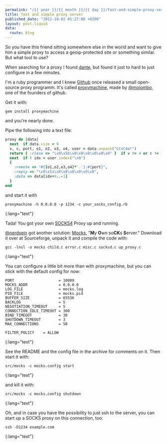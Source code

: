 ```yaml
---
permalink: "/{{ year }}/{{ month }}/{{ day }}/fast-and-simple-proxy-server"
title: fast and simple proxy server
published_date: "2011-10-02 01:27:00 +0200"
layout: post.liquid
data:
  route: blog
---
```

So you have this friend sitting somewhere else in the world and want to give him a simple proxy to access a geoip-protected site or something similar.  But what tool to use?

When searching for a proxy I found [dante](http://www.inet.no/dante/), but found it just to hard to just configure in a few minutes.

I'm a ruby programmer and I knew [Github](https://github.com) once released a small open-source proxy programm.
It's called [proxymachine](https://github.com/mojombo/proxymachine), made by [@mojombo](https://github.com/mojombo/), one of the founders of github.

Get it with:

    gem install proxymachine

and you're nearly done.

Pipe the following into a text file:

~~~ruby
proxy do |data|
  next  if data.size < 9
  v, c, port, o1, o2, o3, o4, user = data.unpack("CCnC4a*")
  return { :close => "\x0\x5b\x0\x0\x0\x0\x0\x0" }  if v != 4 or c != 1
  next  if ! idx = user.index("\x0")
  {
    :remote => "#{[o1,o2,o3,o4]*'.'}:#{port}",
    :reply => "\x0\x5a\x0\x0\x0\x0\x0\x0",
    :data => data[idx+9..-1]
  }
end
~~~

and start it with

    proxymachine -h 0.0.0.0 -p 1234 -c your_socks_config.rb
{:lang="text"}

Tada! You got your own [SOCKS4](http://en.wikipedia.org/wiki/SOCKS#SOCKS4) Proxy up and running.

[@nerdsein](https://twitter.com/#!/nerdsein/status/120258441041297409) got another solution: [Mocks](http://sourceforge.net/projects/mocks/), "**M**y **O**wn so**CK**s **S**erver."
Download it over at Sourceforge, unpack it and compile the code with:

    gcc -lnsl -o mocks child.c error.c misc.c socksd.c up_proxy.c
{:lang="text"}

You can configure a little bit more than with proxymachine, but you can stick with the default config for now:


    PORT                    = 10080
    MOCKS_ADDR              = 0.0.0.0
    LOG_FILE                = mocks.log
    PID_FILE                = mocks.pid
    BUFFER_SIZE             = 65536
    BACKLOG                 = 5
    NEGOTIATION_TIMEOUT     = 5
    CONNECTION_IDLE_TIMEOUT = 300
    BIND_TIMEOUT            = 30
    SHUTDOWN_TIMEOUT        = 3
    MAX_CONNECTIONS         = 50

    FILTER_POLICY    = ALLOW
{:lang="text"}

See the README and the config file in the archive for comments on it. Then start it with:

    src/mocks -c mocks.config start
{:lang="text"}

and kill it with:

    src/mocks -c mocks.config shutdown
{:lang="text"}

Oh, and in case you have the possibility to just ssh to the server, you can start up a SOCKS proxy on this connection, too:

    ssh -D1234 example.com
{:lang="text"}
